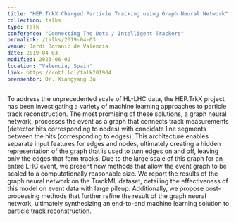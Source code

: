```yaml
---
title: "HEP.TrkX Charged Particle Tracking using Graph Neural Network"
collection: talks
type: Talk
conference: "Connecting The Dots / Intelligent Trackers"
permalink: /talks/2019-04-03
venue: Jardi Botanic de Valencia
date: 2019-04-03
modified: 2023-06-02
location: "Valencia, Spain"
link: https://rotf.lol/talk201904
prensentor: Dr. Xiangyang Ju
---
```


To address the unprecedented scale of HL-LHC data, the HEP.TrkX project has been investigating a variety of machine learning approaches to particle track reconstruction. The most promising of these solutions, a graph neural network, processes the event as a graph that connects track measurements (detector hits corresponding to nodes) with candidate line segments between the hits (corresponding to edges). This architecture enables separate input features for edges and nodes, ultimately creating a hidden representation of the graph that is used to turn edges on and off, leaving only the edges that form tracks. Due to the large scale of this graph for an entire LHC event, we present new methods that allow the event graph to be scaled to a computationally reasonable size. We report the results of the graph neural network on the TrackML dataset, detailing the effectiveness of this model on event data with large pileup. Additionally, we propose post-processing methods that further refine the result of the graph neural network, ultimately synthesizing an end-to-end machine learning solution to particle track reconstruction.